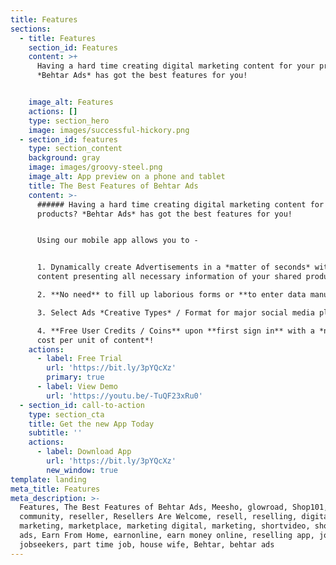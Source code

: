 ```yaml
---
title: Features
sections:
  - title: Features
    section_id: Features
    content: >+
      Having a hard time creating digital marketing content for your products?
      *Behtar Ads* has got the best features for you!


    image_alt: Features
    actions: []
    type: section_hero
    image: images/successful-hickory.png
  - section_id: features
    type: section_content
    background: gray
    image: images/groovy-steel.png
    image_alt: App preview on a phone and tablet
    title: The Best Features of Behtar Ads
    content: >-
      ###### Having a hard time creating digital marketing content for your
      products? *Behtar Ads* has got the best features for you!


      Using our mobile app allows you to -


      1. Dynamically create Advertisements in a *matter of seconds* with your
      content presenting all necessary information of your shared products. 

      2. **No need** to fill up laborious forms or **to enter data manually**.

      3. Select Ads *Creative Types* / Format for major social media platforms.

      4. **Free User Credits / Coins** upon **first sign in** with a *nominal
      cost per unit of content*!
    actions:
      - label: Free Trial
        url: 'https://bit.ly/3pYQcXz'
        primary: true
      - label: View Demo
        url: 'https://youtu.be/-TuQF23xRu0'
  - section_id: call-to-action
    type: section_cta
    title: Get the new App Today
    subtitle: ''
    actions:
      - label: Download App
        url: 'https://bit.ly/3pYQcXz'
        new_window: true
template: landing
meta_title: Features
meta_description: >-
  Features, The Best Features of Behtar Ads, Meesho, glowroad, Shop101, reseller
  community, reseller, Resellers Are Welcome, resell, reselling, digital
  marketing, marketplace, marketing digital, marketing, shortvideo, short video
  ads, Earn From Home, earnonline, earn money online, reselling app, jobsearch,
  jobseekers, part time job, house wife, Behtar, behtar ads
---
```

